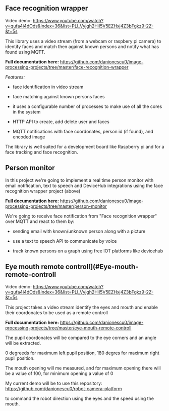 ## Face recognition wrapper

Video demo: https://www.youtube.com/watch?v=qufa4i4dOds&index=36&list=PLl_Vyjgh2HiI5V5EZHxj4Z3bFgkz9-2Z-&t=5s

This library  uses a video stream (from a webcam or raspbery pi camera) to identify faces and match then against 
known persons and notify what has found using MQTT.

**Full documentation here:** https://github.com/danionescu0/image-processing-projects/tree/master/face-recognition-wrapper

*Features:*

- face identification in video stream

- face matching against known persons faces

- it uses a configurable number of processes to make use of all the cores in the system 

- HTTP API to create, add delete user and faces

- MQTT notifications with face coordonates, person id (if found), and encoded image

The library is well suited for a development board like Raspberry pi and for a face tracking and face recognition.

## Person monitor

In this project we're going to implement a real time person monitor with email notification,
text to speech and DeviceHub integrations using the face recognition wrapper project (above)

**Full documentation here:** https://github.com/danionescu0/image-processing-projects/tree/master/person-monitor

We're going to receive face notification from "Face recognition wrapper" over MQTT and react to them by:

- sending email with known/unknown person along with a picture

- use a text to speech API to communicate by voice 

- track known persons on a graph using free IOT platforms like devicehub

## Eye mouth remote controll](#Eye-mouth-remote-controll

Video demo: https://www.youtube.com/watch?v=qufa4i4dOds&index=36&list=PLl_Vyjgh2HiI5V5EZHxj4Z3bFgkz9-2Z-&t=5s

This project takes a video stream identify the eyes and mouth and enable their coordonates to be used as a remote controll

**Full documentation here:** https://github.com/danionescu0/image-processing-projects/tree/master/eye-mouth-remote-controll

The pupil coordonates will be compared to the eye corners and an angle will be extracted.

0 degreeds for maximum left pupil position, 180 degres for maximum right pupil position.

The mouth opening will me measured, and for maximum opening there will be a value of 100, for minimum opening  a value of 0

My current demo will be to use this repository: https://github.com/danionescu0/robot-camera-platform

to command the robot direction using the eyes and the speed using the mouth.
